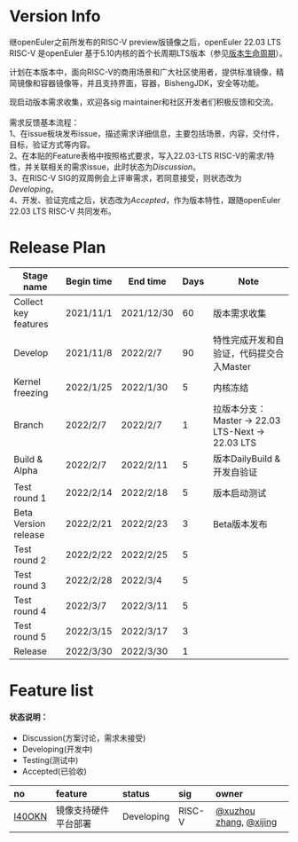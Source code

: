 # Version Info
继openEuler之前所发布的RISC-V preview版镜像之后，openEuler 22.03 LTS RISC-V 是openEuler 基于5.10内核的首个长周期LTS版本（参见[版本生命周期](https://www.openeuler.org/zh/other/lifecycle/)）。

计划在本版本中，面向RISC-V的商用场景和广大社区使用者，提供标准镜像，精简镜像和容器镜像等，并且支持界面，容器，BishengJDK，安全等功能。

现启动版本需求收集，欢迎各sig maintainer和社区开发者们积极反馈和交流。<br />
<br />
需求反馈基本流程： <br />
1、在issue板块发布issue，描述需求详细信息，主要包括场景，内容，交付件，目标，验证方式等内容。<br />
2、在本贴的Feature表格中按照格式要求，写入22.03-LTS RISC-V的需求/特性，并关联相关的需求issue，此时状态为*Discussion*。 <br />
3、在RISC-V SIG的双周例会上评审需求，若同意接受，则状态改为*Developing*。<br />
4、开发、验证完成之后，状态改为*Accepted*，作为版本特性，跟随openEuler 22.03 LTS RISC-V 共同发布。<br />

# Release Plan


| Stage  name          | Begin time | End time   | Days | Note                                      |
| -------------------- | ---------- | ---------- | ---- | ----------------------------------------- |
| Collect key features | 2021/11/1  | 2021/12/30 | 60   | 版本需求收集                              |
| Develop              | 2021/11/8  | 2022/2/7   | 90   | 特性完成开发和自验证，代码提交合入Master    |
| Kernel freezing      | 2022/1/25  | 2022/1/30  | 5    | 内核冻结                                  |
| Branch               | 2022/2/7   | 2022/2/7   | 1    | 拉版本分支：Master -> 22.03 LTS-Next -> 22.03 LTS |
| Build & Alpha        | 2022/2/7   | 2022/2/11  | 5    | 版本DailyBuild  & 开发自验证              |
| Test round 1         | 2022/2/14 | 2022/2/18 | 5    | 版本启动测试                              |
| Beta Version release | 2022/2/21 | 2022/2/23 | 3    | Beta版本发布                              |
| Test round 2         | 2022/2/22 | 2022/2/25 | 5    |                                           |
| Test round 3         | 2022/2/28 | 2022/3/4  | 5    |                                           |
| Test round 4         | 2022/3/7  | 2022/3/11 | 5    |                                           |
| Test round 5         | 2022/3/15 | 2022/3/17 | 3    |                                           |
| Release              | 2022/3/30 | 2022/3/30 | 1    |                                           |


# Feature list
#### 状态说明：
- Discussion(方案讨论，需求未接受)
- Developing(开发中)
- Testing(测试中)
- Accepted(已验收)

|no|feature|status|sig|owner|
|:----|:---|:---|:--|:----|
|[I40OKN](https://gitee.com/openeuler/RISC-V/issues/I40OKN)|镜像支持硬件平台部署|Developing|RISC-V|[@xuzhou zhang](https://gitee.com/whoisxxx), [@xijing](https://gitee.com/xijing666)|



